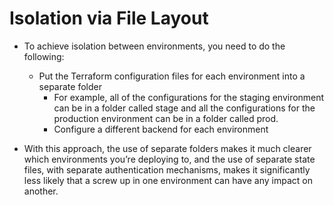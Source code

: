 # Isolation via File Layout
- To achieve isolation between environments, you need to do the following:
  - Put the Terraform configuration files for each environment into a separate folder
    - For example, all of the configurations for the staging environment can be in a folder called stage and all the configurations for the production environment can be in a folder called prod.
    - Configure a different backend for each environment

- With this approach, the use of separate folders makes it much clearer which environments you’re deploying to, and the use of separate state files, with separate authentication mechanisms, makes it significantly less likely that a screw up in one environment can have any impact on another.
